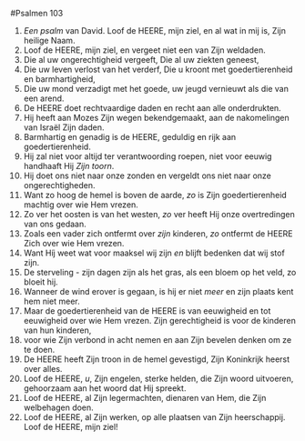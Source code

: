 #Psalmen 103
1. *Een psalm* van David. Loof de HEERE, mijn ziel, en al wat in mij is, Zijn heilige Naam. 
2. Loof de HEERE, mijn ziel, en vergeet niet een van Zijn weldaden. 
3. Die al uw ongerechtigheid vergeeft, Die al uw ziekten geneest, 
4. Die uw leven verlost van het verderf, Die u kroont met goedertierenheid en barmhartigheid, 
5. Die uw mond verzadigt met het goede, uw jeugd vernieuwt als die van een arend. 
6. De HEERE doet rechtvaardige daden en recht aan alle onderdrukten. 
7. Hij heeft aan Mozes Zijn wegen bekendgemaakt, aan de nakomelingen van Israël Zijn daden. 
8. Barmhartig en genadig is de HEERE, geduldig en rijk aan goedertierenheid. 
9. Hij zal niet voor altijd ter verantwoording roepen, niet voor eeuwig handhaaft Hij *Zijn toorn*. 
10. Hij doet ons niet naar onze zonden en vergeldt ons niet naar onze ongerechtigheden. 
11. Want zo hoog de hemel is boven de aarde, *zo* is Zijn goedertierenheid machtig over wie Hem vrezen. 
12. Zo ver het oosten is van het westen, *zo* ver heeft Hij onze overtredingen van ons gedaan. 
13. Zoals een vader zich ontfermt over *zijn* kinderen, *zo* ontfermt de HEERE Zich over wie Hem vrezen. 
14. Want Híj weet wat voor maaksel wij zijn *en* blijft bedenken dat wij stof zijn. 
15. De sterveling - zijn dagen zijn als het gras, als een bloem op het veld, zo bloeit hij. 
16. Wanneer de wind erover is gegaan, is hij er niet *meer* en zijn plaats kent hem niet meer. 
17. Maar de goedertierenheid van de HEERE is van eeuwigheid en tot eeuwigheid over wie Hem vrezen. Zijn gerechtigheid is voor de kinderen van hun kinderen, 
18. voor wie Zijn verbond in acht nemen en aan Zijn bevelen denken om ze te doen. 
19. De HEERE heeft Zijn troon in de hemel gevestigd, Zijn Koninkrijk heerst over alles. 
20. Loof de HEERE, *u*, Zijn engelen, sterke helden, die Zijn woord uitvoeren, gehoorzaam aan het woord dat Hij spreekt. 
21. Loof de HEERE, al Zijn legermachten, dienaren van Hem, die Zijn welbehagen doen. 
22. Loof de HEERE, al Zijn werken, op alle plaatsen van Zijn heerschappij. Loof de HEERE, mijn ziel!

